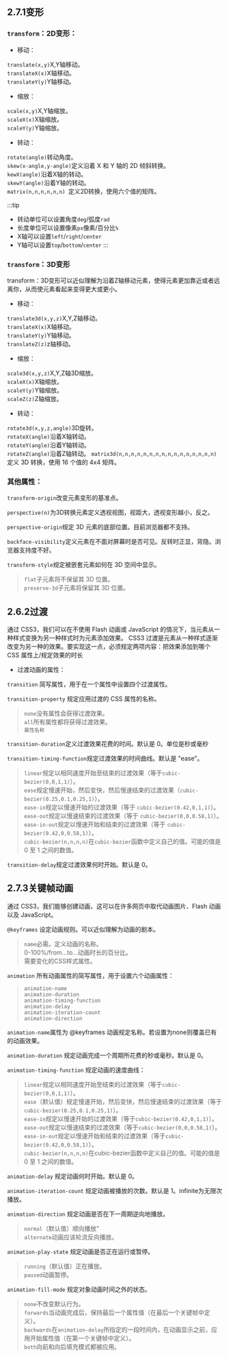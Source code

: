 ## 2.7.1变形
### `transform`：2D变形： 

* 移动：

`translate(x,y)`X,Y轴移动。     
`translateX(x)`X轴移动。        
`translateY(y)`Y轴移动。

* 缩放：

`scale(x,y)`X,Y轴缩放。     
`scaleX(x)`X轴缩放。        
`scaleY(y)`Y轴缩放。        

* 转动：

`rotate(angle)`转动角度。       
`skew(x-angle,y-angle)`定义沿着 X 和 Y 轴的 2D 倾斜转换。      
`kewX(angle)`沿着X轴的转动。     
`skewY(angle)`沿着Y轴的转动。        
`matrix(n,n,n,n,n,n) `定义2D转换，使用六个值的矩阵。      
  
:::tip
* 转动单位可以设置角度`deg`/弧度`rad`     
* 长度单位可以设置像素`px`像素/百分比`%`
* X轴可以设置`left`/`right`/`center`
* Y轴可以设置`top`/`bottom`/`center`
:::



### `transform`：3D变形 

transform：3D变形可以近似理解为沿着Z轴移动元素，使得元素更加靠近或者远离你，从而使元素看起来变得更大或更小。

* 移动：  
        
`translate3d(x,y,z)`X,Y,Z轴移动。    
`translateX(x)`X轴移动。        
`translateY(y)`Y轴移动。        
`translateZ(z)`z轴移动。


* 缩放：

`scale3d(x,y,z)`X,Y,Z轴3D缩放。     
`scaleX(x)`X轴缩放。        
`scaleY(y)`Y轴缩放。        
`scaleZ(z)`Z轴缩放。

* 转动： 
     
`rotate3d(x,y,z,angle)`3D旋转。       
`rotateX(angle)`沿着X轴转动。       
`rotateY(angle)`沿着Y轴转动。       
`rotateZ(angle)`沿着Z轴转动。
`matrix3d(n,n,n,n,n,n,n,n,n,n,n,n,n,n,n,n) `定义 3D 转换，使用 16 个值的 4x4 矩阵。


###  其他属性： 
    
`transform-origin`改变元素变形的基准点。        

`perspective(n)`为3D转换元素定义透视视图，视距大，透视变形越小，反之。 

`perspective-origin`规定 3D 元素的底部位置。目前浏览器都不支持。    

`backface-visibility`定义元素在不面对屏幕时是否可见。反转时正显，背隐。浏览器支持度不好。   
   
`transform-style`规定被嵌套元素如何在 3D 空间中显示。 
> `flat`子元素将不保留其 3D 位置。      
> `preserve-3d`子元素将保留其 3D 位置。

## 2.6.2过渡
通过 CSS3，我们可以在不使用 Flash 动画或 JavaScript 的情况下，当元素从一种样式变换为另一种样式时为元素添加效果。
CSS3 过渡是元素从一种样式逐渐改变为另一种的效果。要实现这一点，必须规定两项内容：把效果添加到哪个 CSS 属性上/规定效果的时长

* 过渡动画的属性：

`transition` 简写属性，用于在一个属性中设置四个过渡属性。

`transition-property` 规定应用过渡的 CSS 属性的名称。 

> `none`没有属性会获得过渡效果。      
> `all`所有属性都将获得过渡效果。     
> `属性名称`

`transition-duration`定义过渡效果花费的时间。默认是 0。单位是秒或毫秒

`transition-timing-function`规定过渡效果的时间曲线。默认是 "ease"。 

> `linear`规定以相同速度开始至结束的过渡效果（等于`cubic-bezier(0,0,1,1)`）。       
> `ease`规定慢速开始，然后变快，然后慢速结束的过渡效果（`cubic-bezier(0.25,0.1,0.25,1)`）。     
> `ease-in`规定以慢速开始的过渡效果（等于 `cubic-bezier(0.42,0,1,1)`）。        
> `ease-out`规定以慢速结束的过渡效果（等于 `cubic-bezier(0,0,0.58,1)`）。       
> `ease-in-out`规定以慢速开始和结束的过渡效果（等于 `cubic-bezier(0.42,0,0.58,1)`）。       
> `cubic-bezier(n,n,n,n)`在`cubic-bezier`函数中定义自己的值。可能的值是 0 至 1 之间的数值。

`transition-delay`规定过渡效果何时开始。默认是 0。

## 2.7.3关键帧动画
通过 CSS3，我们能够创建动画，这可以在许多网页中取代动画图片、Flash 动画以及 JavaScript。

`@keyframes` 设定动画规则。可以近似理解为动画的剧本。 

> `name`必需。定义动画的名称。      
> 0-100%/from...to...动画时长的百分比。     
> 需要变化的CSS样式属性。       

`animation` 所有动画属性的简写属性，用于设置六个动画属性：
> `animation-name`      
> `animation-duration`      
> `animation-timing-function`       
> `animation-delay`     
> `animation-iteration-count`       
> `animation-direction`

`animation-name`属性为 @keyframes 动画规定名称。若设置为none则覆盖已有的动画效果。

`animation-duration` 规定动画完成一个周期所花费的秒或毫秒。默认是 0。

`animation-timing-function` 规定动画的速度曲线：

> `linear`规定以相同速度开始至结束的过渡效果（等于`cubic-bezier(0,0,1,1)`）。     
> `ease`（默认值）规定慢速开始，然后变快，然后慢速结束的过渡效果（等于`cubic-bezier(0.25,0.1,0.25,1)`）。     
> `ease-in`规定以慢速开始的过渡效果（等于`cubic-bezier(0.42,0,1,1)`）。       
> `ease-out`规定以慢速结束的过渡效果（等于`cubic-bezier(0,0,0.58,1)`）。      
> `ease-in-out`规定以慢速开始和结束的过渡效果（等于`cubic-bezier(0.42,0,0.58,1)`）。      
> `cubic-bezier(n,n,n,n)`在cubic-bezier函数中定义自己的值。可能的值是 0 至 1 之间的数值。

`animation-delay` 规定动画何时开始。默认是 0。

`animation-iteration-count` 规定动画被播放的次数。默认是 1。infinite为无限次播放。

`animation-direction` 规定动画是否在下一周期逆向地播放。

> `normal`（默认值）顺向播放"       
> `alternate`动画应该轮流反向播放。

`animation-play-state` 规定动画是否正在运行或暂停。

> `running`（默认值）正在播放。         
> `paused`动画暂停。      

`animation-fill-mode` 规定对象动画时间之外的状态。 

> `none`不改变默认行为。        
> `forwards`当动画完成后，保持最后一个属性值（在最后一个关键帧中定义）。        
> `backwards`在`animation-delay`所指定的一段时间内，在动画显示之前，应用开始属性值（在第一个关键帧中定义）。      
> `both`向前和向后填充模式都被应用。